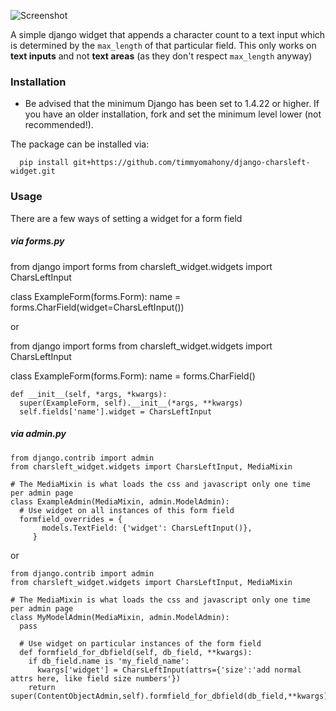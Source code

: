 ![Screenshot](https://github.com/timmyomahony/django-charsleft-widget/blob/master/charsleft-screen-small.jpg?raw=true)


A simple django widget that appends a character count to a text input which is determined by the `max_length` of that particular field. This only works on __text inputs__ and not __text areas__ (as they don't respect `max_length` anyway)

### Installation ###

  * Be advised that the minimum Django has been set to 1.4.22 or higher.  If you have an older installation, fork and set the minimum level lower (not recommended!).

  The package can be installed via:
      
      pip install git+https://github.com/timmyomahony/django-charsleft-widget.git
  

### Usage ###

There are a few ways of setting a widget for a form field

##### via forms.py #####

  from django import forms
  from charsleft_widget.widgets import CharsLeftInput
  
  class ExampleForm(forms.Form):
    name = forms.CharField(widget=CharsLeftInput())

or

  from django import forms
  from charsleft_widget.widgets import CharsLeftInput
  
  class ExampleForm(forms.Form):
    name = forms.CharField()

    def __init__(self, *args, *kwargs):
      super(ExampleForm, self).__init__(*args, **kwargs)
      self.fields['name'].widget = CharsLeftInput

##### via admin.py #####

    from django.contrib import admin
    from charsleft_widget.widgets import CharsLeftInput, MediaMixin
    
    # The MediaMixin is what loads the css and javascript only one time per admin page
    class ExampleAdmin(MediaMixin, admin.ModelAdmin):
      # Use widget on all instances of this form field
      formfield_overrides = {
           models.TextField: {'widget': CharsLeftInput()},
         }



or

    from django.contrib import admin
    from charsleft_widget.widgets import CharsLeftInput, MediaMixin
  
    # The MediaMixin is what loads the css and javascript only one time per admin page
    class MyModelAdmin(MediaMixin, admin.ModelAdmin):
      pass
  
      # Use widget on particular instances of the form field
      def formfield_for_dbfield(self, db_field, **kwargs):
        if db_field.name is 'my_field_name':
          kwargs['widget'] = CharsLeftInput(attrs={'size':'add normal attrs here, like field size numbers'})
        return super(ContentObjectAdmin,self).formfield_for_dbfield(db_field,**kwargs)
